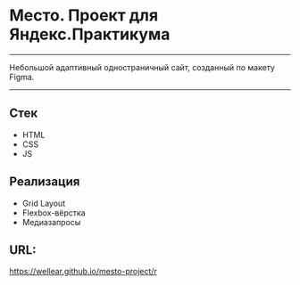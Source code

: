 # Место. Проект для Яндекс.Практикума

---
Небольшой адаптивный одностраничный сайт, созданный по макету Figma.

---

## Стек

- HTML
- CSS
- JS

## Реализация

- Grid Layout
- Flexbox-вёрстка
- Медиазапросы

## URL:

https://wellear.github.io/mesto-project/r
